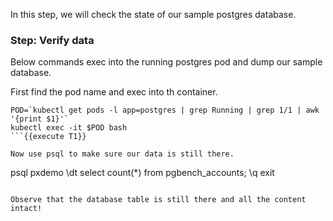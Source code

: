 In this step, we will check the state of our sample postgres database.

### Step: Verify data

Below commands exec into the running postgres pod and dump our sample database.

First find the pod name and exec into th container.
```
POD=`kubectl get pods -l app=postgres | grep Running | grep 1/1 | awk '{print $1}'`
kubectl exec -it $POD bash
```{{execute T1}}

Now use psql to make sure our data is still there.
```
psql pxdemo
\dt
select count(*) from pgbench_accounts;
\q
exit
```{{execute T1}}

Observe that the database table is still there and all the content intact!
